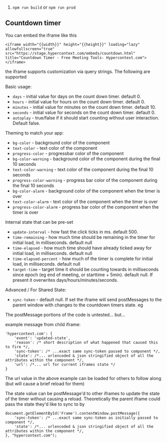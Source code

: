 1. `npm run build` or `npm run prod`


## Countdown timer
You can embed the iframe like this
```
<iframe width="{{width}}" height="{{height}}" loading="lazy" allowfullscreen="true" src="https://stage.hypercontext.com/embeds/countdown.html" title="Countdown Timer - Free Meeting Tools- Hypercontext.com"></iframe>
```

the iframe supports customization via query strings. The following are supported

Basic usage:
- `days` - initial value for days on the count down timer. default 0.
- `hours` - initial value for hours on the count down timer. default 0.
- `minutes` - initial value for minutes on the count down timer. default 10.
- `seconds` - initial value for seconds on the count down timer. default 0.
- `autoplay` - true/false if it should start counting without user interaction. Default false.

Theming to match your app:
- `bg-color` - background color of the component
- `text-color` - text color of the component
- `progress-color` - progressbar color of the component
- `bg-color-warning` - background color of the component during the final 10 seconds
- `text-color-warning` - text color of the component during the final 10 seconds
- `progress-color-warning` - progress bar color of the component during the final 10 seconds
- `bg-color-alarm` - background color of the component when the timer is over
- `text-color-alarm` - text color of the component when the timer is over
- `progress-color-alarm` - progress bar color of the component when the timer is over

Internal state that can be pre-set
- `update-interval` - how fast the click ticks in ms. default 500.
- `time-remaining` - how much time should be remaining in the timer for initial load, in milliseconds. default null
- `time-elapsed` - how much time should have already ticked away for initial load, in milliseconds. default null
- `time-elapsed-percent` - how much of the timer is complete for initial load, in milliseconds. default null
- `target-time` - target time it should be counting towards in milliseconds since epoch (eg end of meeting, or starttime + 5min). default null. If present it overwrites days/hours/minutes/seconds.

Advanced / For Shared State:
- `sync-token` - default null. If set the iframe will send postMessages to the parent window with changes to the countdown timers state. eg

The postMessage portions of the code is untested... but...

example message from child iframe:
```
'hypercontext.com': {
    'event': 'updated-state',
    'reason': /* short description of what happened that caused this to fire */,
    'sync-token': /* ...exact same sync-token passed to component */,
    'state': /*... urlencoded & json stringified object of all the attributes within the component */,
    'url': /*... url for current iframes state */
}
```

The url value in the above example can be loaded for others to follow along (but will cause a brief reload for them)

The state value can be postMessage'd to other iframes to update the state of the timer without causing a reload. Theoretically the parent iframe could pass the state they'd like to sync to by

```
document.getElementById('Frame').contentWindow.postMessage({
    'sync-token': /* ...exact same sync-token as initially passed to component */,
    'state': /*... urlencoded & json stringified object of all the attributes within the component */,
}, "hypercontext.com");
```